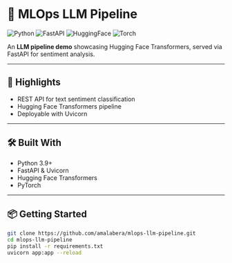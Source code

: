# 🤖 MLOps LLM Pipeline

![Python](https://img.shields.io/badge/Python-3.9-blue?logo=python&logoColor=white)
![FastAPI](https://img.shields.io/badge/FastAPI-LLM_API-green?logo=fastapi)
![HuggingFace](https://img.shields.io/badge/🤗-Transformers-yellow)
![Torch](https://img.shields.io/badge/PyTorch-DeepLearning-red?logo=pytorch)

An **LLM pipeline demo** showcasing Hugging Face Transformers, served via FastAPI for sentiment analysis.

---

## 🔑 Highlights
- REST API for text sentiment classification  
- Hugging Face Transformers pipeline  
- Deployable with Uvicorn  

---

## 🛠 Built With
- Python 3.9+  
- FastAPI & Uvicorn  
- Hugging Face Transformers  
- PyTorch  

---

## 📦 Getting Started
```bash
git clone https://github.com/amalabera/mlops-llm-pipeline.git
cd mlops-llm-pipeline
pip install -r requirements.txt
uvicorn app:app --reload
